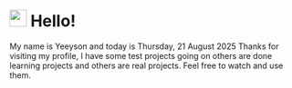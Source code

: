  <h1>
    <img src="https://emojis.slackmojis.com/emojis/images/1643510097/45343/hi.gif?1643510097" width="30"/> 
    Hello!
 </h1>
 <p>
    My name is Yeeyson and today is Thursday, 21 August 2025
    Thanks for visiting my profile, I have some test projects going on others are done learning projects and others are real projects.
    Feel free to watch and use them.
 </p>
